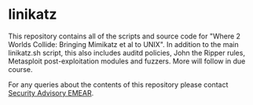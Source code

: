 # linikatz

This repository contains all of the scripts and source code for "Where 2 Worlds Collide: Bringing Mimikatz et al to UNIX". In addition to the main linikatz.sh script, this also includes auditd policies, John the Ripper rules, Metasploit post-exploitation modules and fuzzers. More will follow in due course.

For any queries about the contents of this repository please contact [Security Advisory EMEAR](mailto:css-adv-outreach@cisco.com).

